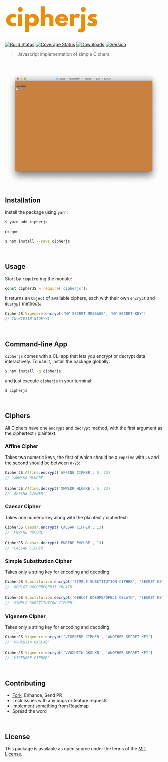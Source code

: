 [<img src='media/logo.png' width='300px' />][github-repo]
=========================================================

[![Build Status][shield-travis]][travis]
[![Coverage Status][shield-coveralls]][coveralls]
[![Downloads][shield-downloads]][npm]
[![Version][shield-version]][npm]


> Javascript implementation of simple Ciphers

<br/>

![CipherJS CLI Demo][cli-demo]




## Installation

Install the package using `yarn`:

```bash
$ yarn add cipherjs
```

or `npm`:

```bash
$ npm install --save cipherjs
```

<br/>




## Usage

Start by `require`-ing the module:

```js
const CipherJS = require('cipherjs');
```

It returns an `Object` of available ciphers, each with their own `encrypt` and
`decrypt` methods:

```js
CipherJS.Vigenere.encrypt('MY SECRET MESSAGE', 'MY SECRET KEY')
// YW KIEIIM WIQEYYI
```

<br/>




## Command-line App

`cipherjs` comes with a CLI app that lets you encrypt or decrypt data interactively.
To use it, install the package globally:

```bash
$ npm install -g cipherjs
```

and just execute `cipherjs` in your terminal:

```bash
$ cipherjs
```

<br/>




## Ciphers

All Ciphers have one `encrypt` and `decrypt` method, with the first argument as the
ciphertext / plaintext.


### Affine Cipher

Takes two numeric keys, the first of which should be a `coprime` with `26` and the
second should be between `0-25`:

```js
CipherJS.Affine.encrypt('AFFINE CIPHER', 5, 23)
// 'XWWLKR HLUGRE'

CipherJS.Affine.decrypt('XWWLKR HLUGRE', 5, 23)
// 'AFFINE CIPHER'
```


### Caesar Cipher

Takes one numeric key along with the plaintext / ciphertext:

```js
CipherJS.Caesar.encrypt('CAESAR CIPHER', 13)
// 'PNRFNE PVCURE'

CipherJS.Caesar.decrypt('PNRFNE PVCURE', 13)
// 'CAESAR CIPHER'
```


### Simple Substitution Cipher

Takes only a string key for encoding and decoding:

```js
CipherJS.Substitution.encrypt('SIMPLE SUBSTITUTION CIPHER', 'SECRET KEY')
// 'OBHLGT OQEOPBPQPBJI CBLATN'

CipherJS.Substitution.decrypt('OBHLGT OQEOPBPQPBJI CBLATN', 'SECRET KEY')
// 'SIMPLE SUBSTITUTION CIPHER'
```


### Vigenere Cipher

Takes only a string key for encoding and decoding:

```js
CipherJS.Vigenere.encrypt('VIGENERE CIPHER', 'ANOTHER SECRET KEY')
// 'VVUXUIIW GKGLXB'

CipherJS.Vigenere.decrypt('VVUXUIIW GKGLXB', 'ANOTHER SECRET KEY')
// 'VIGENERE CIPHER'
```

<br/>




## Contributing

 - [Fork][github-fork], Enhance, Send PR
 - Lock issues with any bugs or feature requests
 - Implement something from Roadmap
 - Spread the word

<br/>




## License

This package is available as open source under the terms of the [MIT License][github-license].

<br/>




  [logo]:             media/logo.png
  [cli-demo]:         media/cli.gif

  [npm]:              https://www.npmjs.com/package/cipherjs
  [travis]:           https://travis-ci.org/sheharyarn/cipherjs
  [coveralls]:        https://coveralls.io/github/sheharyarn/cipherjs

  [github-repo]:      https://github.com/sheharyarn/cipherjs
  [github-fork]:      https://github.com/sheharyarn/cipherjs/fork
  [github-license]:   https://github.com/sheharyarn/cipherjs/blob/master/LICENSE

  [shield-travis]:    https://img.shields.io/travis/sheharyarn/cipherjs.svg
  [shield-coveralls]: https://img.shields.io/coveralls/sheharyarn/cipherjs.svg
  [shield-downloads]: https://img.shields.io/npm/dt/cipherjs.svg
  [shield-version]:   https://img.shields.io/npm/v/cipherjs.svg


